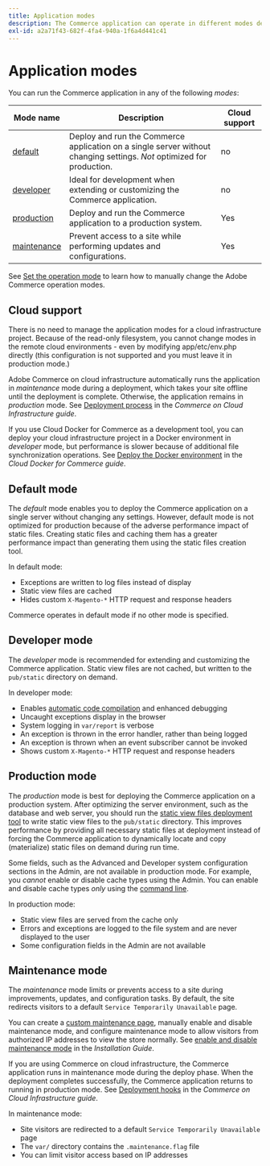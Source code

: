 ```yaml
---
title: Application modes
description: The Commerce application can operate in different modes depending on your needs. View a detailed list of the application modes available.
exl-id: a2a71f43-682f-4fa4-940a-1f6a4d441c41
---
```

# Application modes

You can run the Commerce application in any of the following _modes_:

| Mode name                | Description         | Cloud support |
| ------------------------ | ------------------- | ------------- |
| [default](#default-mode) | Deploy and run the Commerce application on a single server without changing settings. _Not_ optimized for production. | no |
| [developer](#developer-mode) | Ideal for development when extending or customizing the Commerce application. | no |
| [production](#production-mode) | Deploy and run the Commerce application to a production system. | Yes |
| [maintenance](#maintenance-mode) | Prevent access to a site while performing updates and configurations. | Yes |

See [Set the operation mode](../cli/set-mode.md) to learn how to manually change the Adobe Commerce operation modes.

## Cloud support

There is no need to manage the application modes for a cloud infrastructure project. Because of the read-only filesystem, you cannot change modes in the remote cloud environments - even by modifying app/etc/env.php directly (this configuration is not supported and you must leave it in production mode.)

Adobe Commerce on cloud infrastructure automatically runs the application in _maintenance_ mode during a deployment, which takes your site offline until the deployment is complete. Otherwise, the application remains in _production_ mode. See [Deployment process](https://experienceleague.adobe.com/docs/commerce-cloud-service/user-guide/develop/deploy/process.html#deploy-phase) in the _Commerce on Cloud Infrastructure guide_.

If you use Cloud Docker for Commerce as a development tool, you can deploy your cloud infrastructure project in a Docker environment in _developer_ mode, but performance is slower because of additional file synchronization operations. See [Deploy the Docker environment](https://developer.adobe.com/commerce/cloud-tools/docker/deploy/#launch-mode) in the _Cloud Docker for Commerce guide_.

## Default mode

The _default_ mode enables you to deploy the Commerce application on a single server without changing any settings. However, default mode is not optimized for production because of the adverse performance impact of static files. Creating static files and caching them has a greater performance impact than generating them using the static files creation tool.

In default mode:

- Exceptions are written to log files instead of display
- Static view files are cached
- Hides custom `X-Magento-*` HTTP request and response headers

Commerce operates in default mode if no other mode is specified.

## Developer mode

The _developer_ mode is recommended for extending and customizing the Commerce application. Static view files are not cached, but written to the `pub/static` directory on demand.

In developer mode:

- Enables [automatic code compilation](../cli/code-compiler.md) and enhanced debugging
- Uncaught exceptions display in the browser
- System logging in `var/report` is verbose
- An exception is thrown in the error handler, rather than being logged
- An exception is thrown when an event subscriber cannot be invoked
- Shows custom `X-Magento-*` HTTP request and response headers

## Production mode

The _production_ mode is best for deploying the Commerce application on a production system. After optimizing the server environment, such as the database and web server, you should run the [static view files deployment tool](../cli/static-view-file-deployment.md) to write static view files to the `pub/static` directory. This improves performance by providing all necessary static files at deployment instead of forcing the Commerce application to dynamically locate and copy (materialize) static files on demand during run time.

Some fields, such as the Advanced and Developer system configuration sections in the Admin, are not available in production mode. For example, you _cannot_ enable or disable cache types using the Admin. You can enable and disable cache types _only_ using the [command line](../cli/manage-cache.md#config-cli-subcommands-cache-en).

In production mode:

- Static view files are served from the cache only
- Errors and exceptions are logged to the file system and are never displayed to the user
- Some configuration fields in the Admin are not available

## Maintenance mode

The _maintenance_ mode limits or prevents access to a site during improvements, updates, and configuration tasks. By default, the site redirects visitors to a default `Service Temporarily Unavailable` page.

You can create a [custom maintenance page](../../upgrade/troubleshooting/maintenance-mode-options.md), manually enable and disable maintenance mode, and configure maintenance mode to allow visitors from authorized IP addresses to view the store normally. See [enable and disable maintenance mode](../../installation/tutorials/maintenance-mode.md) in the _Installation Guide_.

If you are using Commerce on cloud infrastructure, the Commerce application runs in maintenance mode during the deploy phase. When the deployment completes successfully, the Commerce application returns to running in production mode. See [Deployment hooks](https://experienceleague.adobe.com/docs/commerce-cloud-service/user-guide/develop/deploy/best-practices.html#phase-5%3A-deployment-hooks) in the _Commerce on Cloud Infrastructure guide_.

In maintenance mode:

- Site visitors are redirected to a default `Service Temporarily Unavailable` page
- The `var/` directory contains the `.maintenance.flag` file
- You can limit visitor access based on IP addresses
